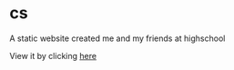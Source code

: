 # cs
A static website created me and my friends at highschool

View it by clicking <a href="https://ashiq-firoz.github.io/cs">here</a>
